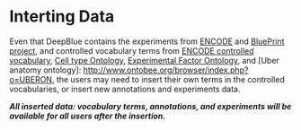 # Interting Data

Even that DeepBlue contains the experiments from  [ENCODE](https://www.genome.gov/encode/) and [BluePrint project](http://www.blueprint-epigenome.eu/), and controlled vocabulary terms from [ENCODE controlled vocabulary](ftp://hgdownload.cse.ucsc.edu/apache/cgi-bin/encode/cv.ra), [Cell type Ontology](http://www.ontobee.org/browser/index.php?o=CL), [Experimental Factor Ontology](http://www.ontobee.org/browser/index.php?o=EFO), and [Uber anatomy ontology]: http://www.ontobee.org/browser/index.php?o=UBERON, the users may need to insert their own terms in the controlled vocabularies, or insert new annotations and experiments data.

***All inserted data: vocabulary terms, annotations, and experiments will be available for all users after the insertion.***
